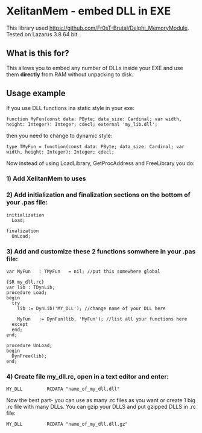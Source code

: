 # XelitanMem - embed DLL in EXE

This library used https://github.com/Fr0sT-Brutal/Delphi_MemoryModule. Tested on Lazarus 3.8 64 bit.

## What is this for?

This allows you to embed any number of DLLs inside your EXE and use them **directly** from RAM without unpacking to disk.

## Usage example

If you use DLL functions ina static style in your exe:

```
function MyFun(const data: PByte; data_size: Cardinal; var width, height: Integer): Integer; cdecl; external 'my_lib.dll';
```
then you need to change to dynamic style:
```
type TMyFun = function(const data: PByte; data_size: Cardinal; var width, height: Integer): Integer; cdecl;
```
Now instead of using LoadLibrary, GetProcAddress and FreeLibrary you do:

### 1) Add XelitanMem to uses

### 2) Add initialization and finalization sections on the bottom of your .pas file:
```
initialization
  Load; 

finalization
  UnLoad; 
```

### 3) Add and customize these 2 functions somwhere in your .pas file:
```
var MyFun   : TMyFun   = nil; //put this somewhere global

{$R my_dll.rc}
var lib : TDynLib;
procedure Load;
begin
  try
    lib := DynLib('MY_DLL'); //change name of your DLL here

    MyFun   := DynFun(lib, 'MyFun'); //list all your functions here
  except
  end;
end;

procedure UnLoad;
begin
  DynFree(lib);
end; 
```

### 4) Create file my_dll.rc, open in a text editor and enter:
```
MY_DLL         RCDATA "name_of_my_dll.dll"
```

Now the best part- you can use as many .rc files as you want or create 1 big .rc file with many DLLs.
You can gzip your DLLS and put gzipped DLLS in .rc file:
```
MY_DLL         RCDATA "name_of_my_dll.dll.gz"
```
